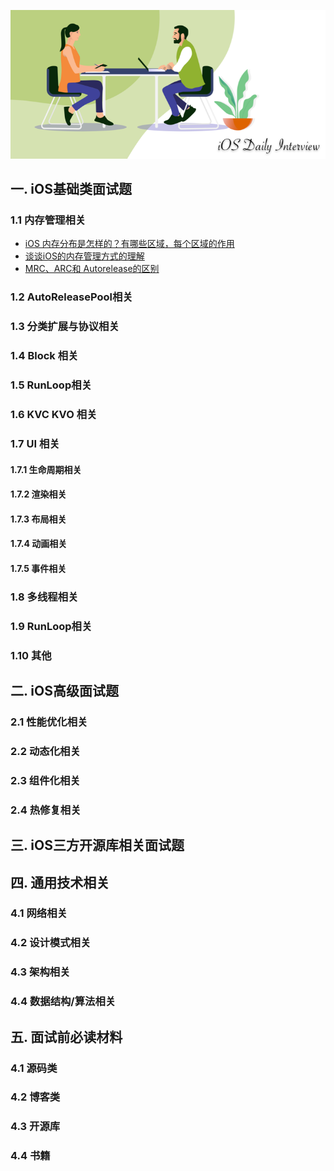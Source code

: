 
![](./images/logo.png)

## 一. iOS基础类面试题

### 1.1 内存管理相关

* [iOS 内存分布是怎样的？有哪些区域，每个区域的作用](https://github.com/tbfungeek/iOS-Daily-Interview/issues/1)
* [谈谈iOS的内存管理方式的理解](https://github.com/tbfungeek/iOS-Daily-Interview/issues/2)
* [MRC、ARC和 Autorelease的区别]()


### 1.2 AutoReleasePool相关

### 1.3 分类扩展与协议相关

### 1.4 Block 相关

### 1.5 RunLoop相关

### 1.6 KVC KVO 相关

### 1.7 UI 相关

#### 1.7.1 生命周期相关

#### 1.7.2 渲染相关

#### 1.7.3 布局相关

#### 1.7.4 动画相关

#### 1.7.5 事件相关

### 1.8 多线程相关

### 1.9 RunLoop相关

### 1.10 其他

## 二. iOS高级面试题

### 2.1 性能优化相关

### 2.2 动态化相关

### 2.3 组件化相关

### 2.4 热修复相关


## 三. iOS三方开源库相关面试题


## 四. 通用技术相关

### 4.1 网络相关

### 4.2 设计模式相关

### 4.3 架构相关

### 4.4 数据结构/算法相关


## 五. 面试前必读材料

### 4.1 源码类

### 4.2 博客类

### 4.3 开源库

### 4.4 书籍
